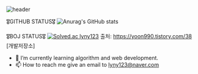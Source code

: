 ![header](https://capsule-render.vercel.app/api?type=wave&color=auto&height=300&section=header&text=sohyundoh%20&fontSize=90)

🎖️GITHUB STATUS🎖️
![Anurag's GitHub stats](https://github-readme-stats.vercel.app/api?username=sohyundoh&show_icons=true&theme=radical)

🎖️BOJ STATUS🎖️
[![Solved.ac lyny123](http://mazassumnida.wtf/api/generate_badge?boj={handle})](https://solved.ac/{handle})
출처: https://yoon990.tistory.com/38 [개발저장소]
- 🌱 I’m currently learning algorithm and web development. 
- 📫 How to reach me give an email to lyny123@naver.com

<!---
sohyundoh/sohyundoh is a ✨ special ✨ repository because its `README.md` (this file) appears on your GitHub profile.
You can click the Preview link to take a look at your changes.
--->

